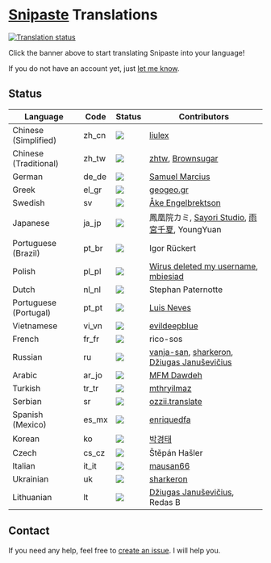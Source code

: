 # [Snipaste](https://snipaste.com) Translations

<a href="http://translations.snipaste.com/engage/snipaste/?utm_source=widget">
<img src="http://translations.snipaste.com/widgets/snipaste/-/287x66-white.png" alt="Translation status" />
</a>

Click the banner above to start translating Snipaste into your language!

If you do not have an account yet, just [let me know](mailto:snipaste.app@gmail.com).

## Status

| Language              | Code  | Status      | Contributors |
| --------------------- | ----- | ----------- | ------------ |
| Chinese (Simplified)  | zh_cn | [![](https://translations.snipaste.com/widgets/snipaste/zh_Hans/snipaste/svg-badge.svg)](https://translations.snipaste.com/projects/snipaste/snipaste/zh_Hans/) | [liulex](https://github.com/liulex) |
| Chinese (Traditional) | zh_tw | [![](https://translations.snipaste.com/widgets/snipaste/zh_Hant/snipaste/svg-badge.svg)](https://translations.snipaste.com/projects/snipaste/snipaste/zh_Hant/) | [zhtw](http://greedphantom.blogspot.tw), [Brownsugar](https://brownsugar.tw) |
| German                | de_de | [![](https://translations.snipaste.com/widgets/snipaste/de_DE/snipaste/svg-badge.svg)](https://translations.snipaste.com/projects/snipaste/snipaste/de_DE/) | [Samuel Marcius](http://www.fontenvironment.com) |
| Greek                 | el_gr | [![](https://translations.snipaste.com/widgets/snipaste/el_GR/snipaste/svg-badge.svg)](https://translations.snipaste.com/projects/snipaste/snipaste/el_GR/) | [geogeo.gr](http://www.geogeo.gr) |
| Swedish               | sv    | [![](https://translations.snipaste.com/widgets/snipaste/sv/snipaste/svg-badge.svg)](https://translations.snipaste.com/projects/snipaste/snipaste/sv/) | [Åke Engelbrektson](https://svenskasprakfiler.se) |
| Japanese              | ja_jp | [![](https://translations.snipaste.com/widgets/snipaste/ja_JP/snipaste/svg-badge.svg)](https://translations.snipaste.com/projects/snipaste/snipaste/ja_JP/) | 鳳凰院カミ, [Sayori Studio](https://t.me/SayoriStudio), [雨宮千夏](https://github.com/BakaChinatsu), YoungYuan |
| Portuguese (Brazil)   | pt_br | [![](https://translations.snipaste.com/widgets/snipaste/pt_BR/snipaste/svg-badge.svg)](https://translations.snipaste.com/projects/snipaste/snipaste/pt_BR/) | Igor Rückert |
| Polish                | pl_pl | [![](https://translations.snipaste.com/widgets/snipaste/pl_PL/snipaste/svg-badge.svg)](https://translations.snipaste.com/projects/snipaste/snipaste/pl_PL/) | [Wirus deleted my username](https://github.com/Wirus-deleted-my-username), [mbiesiad](https://github.com/mbiesiad) |
| Dutch                 | nl_nl | [![](https://translations.snipaste.com/widgets/snipaste/nl_NL/snipaste/svg-badge.svg)](https://translations.snipaste.com/projects/snipaste/snipaste/nl_NL/) | Stephan Paternotte |
| Portuguese (Portugal) | pt_pt | [![](https://translations.snipaste.com/widgets/snipaste/pt_PT/snipaste/svg-badge.svg)](https://translations.snipaste.com/projects/snipaste/snipaste/pt_PT/) | [Luis Neves](mailto:luis.a.neves@sapo.pt) |
| Vietnamese            | vi_vn | [![](https://translations.snipaste.com/widgets/snipaste/vi_VN/snipaste/svg-badge.svg)](https://translations.snipaste.com/projects/snipaste/snipaste/vi_VN/) | [evildeepblue](mailto:it4u.mm@gmail.com) |
| French                | fr_fr | [![](https://translations.snipaste.com/widgets/snipaste/fr_FR/snipaste/svg-badge.svg)](https://translations.snipaste.com/projects/snipaste/snipaste/fr_FR/) | rico-sos |
| Russian               | ru    | [![](https://translations.snipaste.com/widgets/snipaste/ru/snipaste/svg-badge.svg)](https://translations.snipaste.com/projects/snipaste/snipaste/ru/) | [vanja-san](https://github.com/vanja-san), [sharkeron](https://github.com/sharkeron), [Džiugas Januševičius](mailto:dziugas1959@hotmail.com) |
| Arabic                | ar_jo | [![](https://translations.snipaste.com/widgets/snipaste/ar_JO/snipaste/svg-badge.svg)](https://translations.snipaste.com/projects/snipaste/snipaste/ar_JO/) | [MFM Dawdeh](mailto:lalalogitech@hotmail.com) |
| Turkish               | tr_tr | [![](https://translations.snipaste.com/widgets/snipaste/tr_TR/snipaste/svg-badge.svg)](https://translations.snipaste.com/projects/snipaste/snipaste/tr_TR/) | [mthryilmaz](https://github.com/mthryilmaz) |
| Serbian               | sr    | [![](https://translations.snipaste.com/widgets/snipaste/sr/snipaste/svg-badge.svg)](https://translations.snipaste.com/projects/snipaste/snipaste/sr/) | [ozzii.translate](mailto:ozzii.translate@gmail.com) |
| Spanish (Mexico)      | es_mx | [![](https://translations.snipaste.com/widgets/snipaste/es_MX/snipaste/svg-badge.svg)](https://translations.snipaste.com/projects/snipaste/snipaste/es_MX/) | [enriquedfa](https://github.com/enriquedfa) |
| Korean                | ko    | [![](https://translations.snipaste.com/widgets/snipaste/ko/snipaste/svg-badge.svg)](https://translations.snipaste.com/projects/snipaste/snipaste/ko/) | [박경태](https://github.com/parkkyeongtae) |
| Czech                 | cs_cz | [![](https://translations.snipaste.com/widgets/snipaste/cs_CZ/snipaste/svg-badge.svg)](https://translations.snipaste.com/projects/snipaste/snipaste/cs_CZ/) | Štěpán Hašler |
| Italian               | it_it | [![](https://translations.snipaste.com/widgets/snipaste/it/snipaste/svg-badge.svg)](https://translations.snipaste.com/projects/snipaste/snipaste/it/) | [mausan66](mailto:muox66@gmail.com) |
| Ukrainian             | uk | [![](https://translations.snipaste.com/widgets/snipaste/uk/snipaste/svg-badge.svg)](https://translations.snipaste.com/projects/snipaste/snipaste/uk/) | [sharkeron](https://github.com/sharkeron) |
| Lithuanian             | lt | [![](https://translations.snipaste.com/widgets/snipaste/lt/snipaste/svg-badge.svg)](https://translations.snipaste.com/projects/snipaste/snipaste/lt/) | [Džiugas Januševičius](mailto:dziugas1959@hotmail.com), Redas B |




## Contact

If you need any help, feel free to [create an issue](https://github.com/Snipaste/translations/issues). I will help you.
